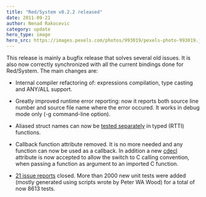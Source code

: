 ```yaml
---
title: "Red/System v0.2.2 released"
date: 2011-09-21 
author: Nenad Rakocevic 
category: update
hero_type: image
hero_src: https://images.pexels.com/photos/993019/pexels-photo-993019.jpeg?auto=compress&cs=tinysrgb&h=650&w=940
---
```


This release is mainly a bugfix release that solves several old issues. It is also now correctly synchronized with all the current bindings done for Red/System. The main changes are:

- Internal compiler refactoring of: expressions compilation, type casting and ANY/ALL support.

- Greatly improved runtime error reporting: now it reports both source line number and source file name where the error occured. It works in debug mode only (-g command-line option).

- Aliased struct names can now be [tested separately](http://static.red-lang.org/red-system-specs.html#section-13.6.7) in typed (RTTI) functions.

- Callback function attribute removed. It is no more needed and any function can now be used as a callback. In addition a new [cdecl](http://static.red-lang.org/red-system-specs.html#section-6.3.2) attribute is now accepted to allow the switch to C calling convention, when passing a function as argument to an imported C function.

- [21 issue reports](https://github.com/red/Red/issues?milestone=2&state=closed) closed.
More than 2000 new unit tests were added (mostly generated using scripts wrote by Peter WA Wood) for a total of now 8613 tests.

